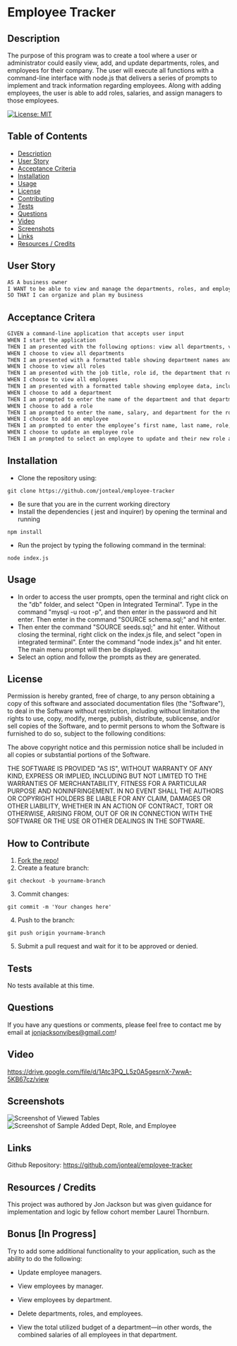 # Employee Tracker

<a name="description"></a>

## Description
The purpose of this program was to create a tool where a user or administrator could easily view, add, and update departments, roles, and employees for their company. The user will execute all functions with a command-line interface with node.js that delivers a series of prompts to implement and track information regarding employees. Along with adding employees, the user is able to add roles, salaries, and assign managers to those employees.

[![License: MIT](https://img.shields.io/badge/License-MIT-yellow.svg)](https://opensource.org/licenses/MIT)

## Table of Contents
- [Description](#description)
- [User Story](#userstory)
- [Acceptance Criteria](#acceptancecriteria)
- [Installation](#installation)
- [Usage](#usage)
- [License](#license)
- [Contributing](#contributing)
- [Tests](#test)
- [Questions](#questions)
- [Video](#video)
- [Screenshots](#screenshots)
- [Links](#links)
- [Resources / Credits](#credits)


<a name="userstory"></a>

## User Story
```md
AS A business owner
I WANT to be able to view and manage the departments, roles, and employees in my company
SO THAT I can organize and plan my business
```

<a name="acceptancecriteria"></a>

## Acceptance Critera
```md
GIVEN a command-line application that accepts user input
WHEN I start the application
THEN I am presented with the following options: view all departments, view all roles, view all employees, add a department, add a role, add an employee, and update an employee role
WHEN I choose to view all departments
THEN I am presented with a formatted table showing department names and department ids
WHEN I choose to view all roles
THEN I am presented with the job title, role id, the department that role belongs to, and the salary for that role
WHEN I choose to view all employees
THEN I am presented with a formatted table showing employee data, including employee ids, first names, last names, job titles, departments, salaries, and managers that the employees report to
WHEN I choose to add a department
THEN I am prompted to enter the name of the department and that department is added to the database
WHEN I choose to add a role
THEN I am prompted to enter the name, salary, and department for the role and that role is added to the database
WHEN I choose to add an employee
THEN I am prompted to enter the employee’s first name, last name, role, and manager, and that employee is added to the database
WHEN I choose to update an employee role
THEN I am prompted to select an employee to update and their new role and this information is updated in the database 
```

<a name="installation"></a>

## Installation
* Clone the repository using:

```
git clone https://github.com/jonteal/employee-tracker
```
* Be sure that you are in the current working directory
* Install the dependencies ( jest and inquirer) by opening the terminal and running
```
npm install
```
* Run the project by typing the following command in the terminal:
```
node index.js
```

<a name="usage"></a>

## Usage
* In order to access the user prompts, open the terminal and right click on the "db" folder, and select "Open in Integrated Terminal". Type in the command "mysql -u root -p", and then enter in the password and hit enter. Then enter in the command "SOURCE schema.sql;" and hit enter. 
* Then enter the command "SOURCE seeds.sql;" and hit enter. Without closing the terminal, right click on the index.js file, and select "open in integrated terminal". Enter the command "node index.js" and hit enter. The main menu prompt will then be displayed. 
* Select an option and follow the prompts as they are generated. 


<a name="license"></a>

## License
Permission is hereby granted, free of charge, to any person obtaining a copy of this software and associated documentation files (the "Software"), to deal in the Software without restriction, including without limitation the rights to use, copy, modify, merge, publish, distribute, sublicense, and/or sell copies of the Software, and to permit persons to whom the Software is furnished to do so, subject to the following conditions:

The above copyright notice and this permission notice shall be included in all copies or substantial portions of the Software.

THE SOFTWARE IS PROVIDED "AS IS", WITHOUT WARRANTY OF ANY KIND, EXPRESS OR IMPLIED, INCLUDING BUT NOT LIMITED TO THE WARRANTIES OF MERCHANTABILITY, FITNESS FOR A PARTICULAR PURPOSE AND NONINFRINGEMENT. IN NO EVENT SHALL THE AUTHORS OR COPYRIGHT HOLDERS BE LIABLE FOR ANY CLAIM, DAMAGES OR OTHER LIABILITY, WHETHER IN AN ACTION OF CONTRACT, TORT OR OTHERWISE, ARISING FROM, OUT OF OR IN CONNECTION WITH THE SOFTWARE OR THE USE OR OTHER DEALINGS IN THE SOFTWARE.


<a name="contributing"></a>

## How to Contribute
1. [Fork the repo!](https://docs.github.com/en/get-started/quickstart/fork-a-repo)
2. Create a feature branch:
```
git checkout -b yourname-branch
```
3. Commit changes:
```
git commit -m 'Your changes here'
```
4. Push to the branch:
```
git push origin yourname-branch
```
5. Submit a pull request and wait for it to be approved or denied.

<a name="tests"></a>

## Tests
No tests available at this time.


<a name="questions"></a>

## Questions
If you have any questions or comments, please feel free to contact me by email at jonjacksonvibes@gmail.com!


<a name="video"></a>

## Video
https://drive.google.com/file/d/1Atc3PQ_L5z0A5gesrnX-7wwA-5KB67cz/view

<a name="screenshots"></a>

## Screenshots

![Screenshot of Viewed Tables](/employee-tracker/Assets/myScreenshot1.png)
![Screenshot of Sample Added Dept, Role, and Employee](/employee-tracker/Assets/myScreenshot2.png)


<a name="links"></a>

## Links
Github Repository: https://github.com/jonteal/employee-tracker


<a name="credits"></a>

## Resources / Credits
This project was authored by Jon Jackson but was given guidance for implementation and logic by fellow cohort member Laurel Thornburn. 



## Bonus [In Progress]

Try to add some additional functionality to your application, such as the ability to do the following:

* Update employee managers.

* View employees by manager.

* View employees by department.

* Delete departments, roles, and employees.

* View the total utilized budget of a department&mdash;in other words, the combined salaries of all employees in that department.
